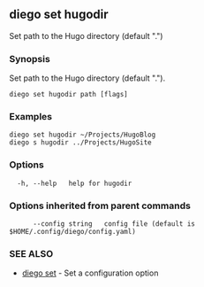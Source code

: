 ## diego set hugodir

Set path to the Hugo directory (default ".")

### Synopsis

Set path to the Hugo directory (default ".").

```
diego set hugodir path [flags]
```

### Examples

```
diego set hugodir ~/Projects/HugoBlog 
diego s hugodir ../Projects/HugoSite
```

### Options

```
  -h, --help   help for hugodir
```

### Options inherited from parent commands

```
      --config string   config file (default is $HOME/.config/diego/config.yaml)
```

### SEE ALSO

* [diego set](diego_set.md)	 - Set a configuration option

